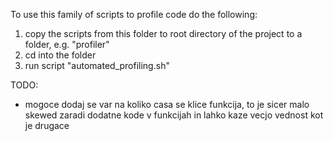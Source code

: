 To use this family of scripts to profile code do the following:
1. copy the scripts from this folder to root directory of the project to a folder, e.g. "profiler"
2. cd into the folder
3. run script "automated_profiling.sh"

TODO:
- mogoce dodaj se var na koliko casa se klice funkcija, to je sicer malo skewed zaradi dodatne kode v funkcijah in lahko kaze vecjo vednost kot je drugace